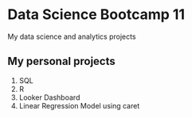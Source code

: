 # Data Science Bootcamp 11
My data science and analytics projects

## My personal projects
1. SQL
2. R
3. Looker Dashboard
4. Linear Regression Model using caret
